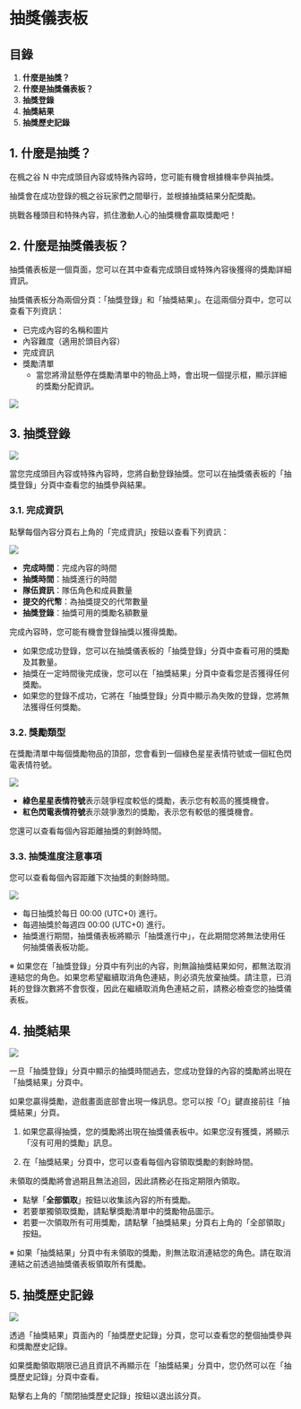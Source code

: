# 抽獎儀表板
## 目錄
1.  **什麼是抽獎？**
2.  **什麼是抽獎儀表板？**
3.  **抽獎登錄**
4.  **抽獎結果**
5.  **抽獎歷史記錄**
## 1. 什麼是抽獎？

在楓之谷 N 中完成頭目內容或特殊內容時，您可能有機會根據機率參與抽獎。

抽獎會在成功登錄的楓之谷玩家們之間舉行，並根據抽獎結果分配獎勵。

挑戰各種頭目和特殊內容，抓住激動人心的抽獎機會贏取獎勵吧！

## 2. 什麼是抽獎儀表板？

抽獎儀表板是一個頁面，您可以在其中查看完成頭目或特殊內容後獲得的獎勵詳細資訊。

抽獎儀表板分為兩個分頁：「抽獎登錄」和「抽獎結果」。在這兩個分頁中，您可以查看下列資訊：

*   已完成內容的名稱和圖片
*   內容難度（適用於頭目內容）
*   完成資訊
*   獎勵清單
    *   當您將滑鼠懸停在獎勵清單中的物品上時，會出現一個提示框，顯示詳細的獎勵分配資訊。

![](/images/msn-101/learn-more/image_1747236423334_807.png)

## 3. 抽獎登錄

![](/images/msn-101/learn-more/image_1747236423334_535.png)

當您完成頭目內容或特殊內容時，您將自動登錄抽獎。您可以在抽獎儀表板的「抽獎登錄」分頁中查看您的抽獎參與結果。

### 3.1. 完成資訊

點擊每個內容分頁右上角的「完成資訊」按鈕以查看下列資訊：

![](/images/msn-101/learn-more/image_1747236423334_60.png)

*   **完成時間**：完成內容的時間
*   **抽獎時間**：抽獎進行的時間
*   **隊伍資訊**：隊伍角色和成員數量
*   **提交的代幣**：為抽獎提交的代幣數量
*   **抽獎登錄**：抽獎可用的獎勵名額數量

完成內容時，您可能有機會登錄抽獎以獲得獎勵。

*   如果您成功登錄，您可以在抽獎儀表板的「抽獎登錄」分頁中查看可用的獎勵及其數量。
*   抽獎在一定時間後完成後，您可以在「抽獎結果」分頁中查看您是否獲得任何獎勵。
*   如果您的登錄不成功，它將在「抽獎登錄」分頁中顯示為失敗的登錄，您將無法獲得任何獎勵。
### 3.2. 獎勵類型

在獎勵清單中每個獎勵物品的頂部，您會看到一個綠色星星表情符號或一個紅色閃電表情符號。

![](/images/msn-101/learn-more/image_1747236423334_518.png)

*   **綠色星星表情符號**表示競爭程度較低的獎勵，表示您有較高的獲獎機會。
*   **紅色閃電表情符號**表示競爭激烈的獎勵，表示您有較低的獲獎機會。

您還可以查看每個內容距離抽獎的剩餘時間。

### 3.3. 抽獎進度注意事項

您可以查看每個內容距離下次抽獎的剩餘時間。

![](/images/msn-101/learn-more/image_1747236423334_976.png)

*   每日抽獎於每日 00:00 (UTC+0) 進行。
*   每週抽獎於每週四 00:00 (UTC+0) 進行。
*   抽獎進行期間，抽獎儀表板將顯示「抽獎進行中」，在此期間您將無法使用任何抽獎儀表板功能。

※ 如果您在「抽獎登錄」分頁中有列出的內容，則無論抽獎結果如何，都無法取消連結您的角色。如果您希望繼續取消角色連結，則必須先放棄抽獎。請注意，已消耗的登錄次數將不會恢復，因此在繼續取消角色連結之前，請務必檢查您的抽獎儀表板。

## 4. 抽獎結果

![](/images/msn-101/learn-more/image_1747236423334_86.png)

一旦「抽獎登錄」分頁中顯示的抽獎時間過去，您成功登錄的內容的獎勵將出現在「抽獎結果」分頁中。

如果您贏得獎勵，遊戲畫面底部會出現一條訊息。您可以按「O」鍵直接前往「抽獎結果」分頁。

1) 如果您贏得抽獎，您的獎勵將出現在抽獎儀表板中。如果您沒有獲獎，將顯示「沒有可用的獎勵」訊息。

2) 在「抽獎結果」分頁中，您可以查看每個內容領取獎勵的剩餘時間。

未領取的獎勵將會過期且無法追回，因此請務必在指定期限內領取。

*   點擊「**全部領取**」按鈕以收集該內容的所有獎勵。
*   若要單獨領取獎勵，請點擊獎勵清單中的獎勵物品圖示。
*   若要一次領取所有可用獎勵，請點擊「抽獎結果」分頁右上角的「全部領取」按鈕。

※ 如果「抽獎結果」分頁中有未領取的獎勵，則無法取消連結您的角色。請在取消連結之前透過抽獎儀表板領取所有獎勵。

## 5. 抽獎歷史記錄

![](/images/msn-101/learn-more/image_1747236423334_743.png)

透過「抽獎結果」頁面內的「抽獎歷史記錄」分頁，您可以查看您的整個抽獎參與和獎勵歷史記錄。

如果獎勵領取期限已過且資訊不再顯示在「抽獎結果」分頁中，您仍然可以在「抽獎歷史記錄」分頁中查看。

點擊右上角的「關閉抽獎歷史記錄」按鈕以退出該分頁。